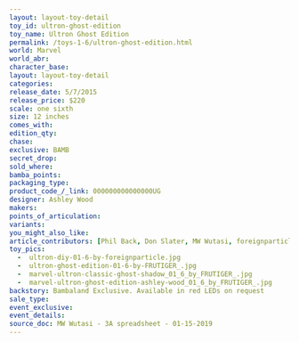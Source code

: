 ```yaml
---
layout: layout-toy-detail 
toy_id: ultron-ghost-edition
toy_name: Ultron Ghost Edition
permalink: /toys-1-6/ultron-ghost-edition.html
world: Marvel
world_abr: 
character_base: 
layout: layout-toy-detail
categories: 
release_date: 5/7/2015
release_price: $220 
scale: one sixth
size: 12 inches
comes_with: 
edition_qty: 
chase: 
exclusive: BAMB
secret_drop: 
sold_where: 
bamba_points: 
packaging_type: 
product_code_/_link: 000000000000000UG
designer: Ashley Wood
makers: 
points_of_articulation: 
variants: 
you_might_also_like: 
article_contributors: [Phil Back, Don Slater, MW Wutasi, foreignparticle, frutiger_]
toy_pics: 
  -  ultron-diy-01-6-by-foreignparticle.jpg
  -  ultron-ghost-edition-01-6-by-FRUTIGER_.jpg
  -  marvel-ultron-classic-ghost-shadow_01_6_by_FRUTIGER_.jpg
  -  marvel-ultron-ghost-edition-ashley-wood_01_6_by_FRUTIGER_.jpg
backstory: Bambaland Exclusive. Available in red LEDs on request
sale_type: 
event_exclusive: 
event_details: 
source_doc: MW Wutasi - 3A spreadsheet - 01-15-2019
---
```

